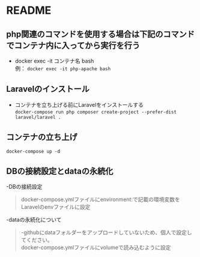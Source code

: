 # README

## php関連のコマンドを使用する場合は下記のコマンドでコンテナ内に入ってから実行を行う
- docker exec -it コンテナ名 bash <br>
例： `docker exec -it php-apache bash`<br>

## Laravelのインストール
- コンテナを立ち上げる前にLaravelをインストールする<br>
`docker-compose run php composer create-project --prefer-dist laravel/laravel .`<br>

## コンテナの立ち上げ
`docker-compose up -d`<br>

## DBの接続設定とdataの永続化
-DBの接続設定<br>
> docker-compose.ymlファイルにenvironment:で記載の環境変数をLaravelのenvファイルに設定<br>

-dataの永続化について
> -githubにdataフォルダーをアップロードしていないため、個人で設定してください。<br>
> docker-compose.ymlファイルにvolumeで読み込むように設定<br>
